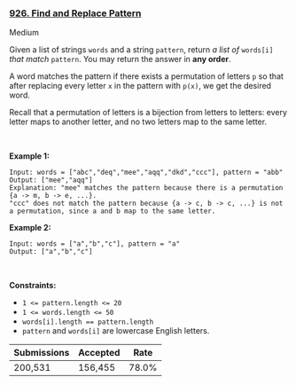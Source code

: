 ### [926. Find and Replace Pattern](https://leetcode.com/problems/find-and-replace-pattern/)

Medium

Given a list of strings `` words `` and a string `` pattern ``, return _a list of_ `` words[i] `` _that match_ `` pattern ``. You may return the answer in __any order__.

A word matches the pattern if there exists a permutation of letters `` p `` so that after replacing every letter `` x `` in the pattern with `` p(x) ``, we get the desired word.

Recall that a permutation of letters is a bijection from letters to letters: every letter maps to another letter, and no two letters map to the same letter.

 

__Example 1:__

```
Input: words = ["abc","deq","mee","aqq","dkd","ccc"], pattern = "abb"
Output: ["mee","aqq"]
Explanation: "mee" matches the pattern because there is a permutation {a -> m, b -> e, ...}. 
"ccc" does not match the pattern because {a -> c, b -> c, ...} is not a permutation, since a and b map to the same letter.
```

__Example 2:__

```
Input: words = ["a","b","c"], pattern = "a"
Output: ["a","b","c"]
```

 

__Constraints:__

*   `` 1 <= pattern.length <= 20 ``
*   `` 1 <= words.length <= 50 ``
*   `` words[i].length == pattern.length ``
*   `` pattern `` and `` words[i] `` are lowercase English letters.

| Submissions    | Accepted     | Rate   |
| -------------- | ------------ | ------ |
| 200,531 | 156,455 | 78.0% |